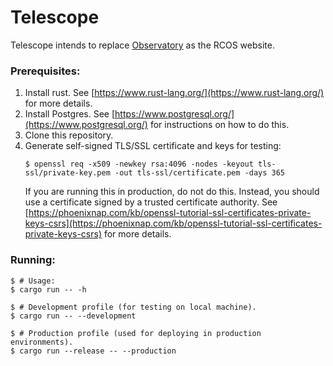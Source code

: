 # Telescope
Telescope intends to replace [Observatory](https://github.com/rcos/observatory-server) 
as the RCOS website.

### Prerequisites:
1. Install rust. See [https://www.rust-lang.org/](https://www.rust-lang.org/) 
    for more details.
2. Install Postgres. See [https://www.postgresql.org/](https://www.postgresql.org/) 
    for instructions on how to do this. 
3. Clone this repository.
4. Generate self-signed TLS/SSL certificate and keys for testing: 
    ```shell script
    $ openssl req -x509 -newkey rsa:4096 -nodes -keyout tls-ssl/private-key.pem -out tls-ssl/certificate.pem -days 365
    ```
   If you are running this in production, do not do this. Instead, you should use
   a certificate signed by a trusted certificate authority. See 
   [https://phoenixnap.com/kb/openssl-tutorial-ssl-certificates-private-keys-csrs](https://phoenixnap.com/kb/openssl-tutorial-ssl-certificates-private-keys-csrs)
   for more details.

### Running:
```shell script
$ # Usage:
$ cargo run -- -h

$ # Development profile (for testing on local machine).
$ cargo run -- --development

$ # Production profile (used for deploying in production environments).
$ cargo run --release -- --production
```
